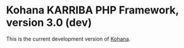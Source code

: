 # Kohana KARRIBA PHP Framework, version 3.0 (dev)

This is the current development version of [Kohana](http://kohanaframework.org/).
